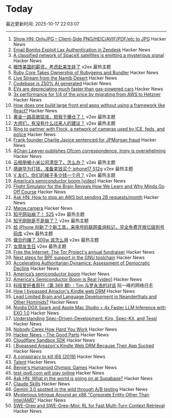 # Today

最近更新时间: 2025-10-17 22:03:07

--- 
1. [Show HN: OnlyJPG – Client-Side PNG/HEIC/AVIF/PDF/etc to JPG](https://onlyjpg.com) Hacker News
2. [Email Bombs Exploit Lax Authentication in Zendesk](https://krebsonsecurity.com/2025/10/email-bombs-exploit-lax-authentication-in-zendesk/) Hacker News
3. [A classified network of SpaceX satellites is emitting a mysterious signal](https://www.npr.org/2025/10/17/nx-s1-5575254/spacex-starshield-starlink-signal) Hacker News
4. [眼馋美国的薪资，考虑赴美生娃了](https://www.v2ex.com/t/1166423) v2ex 最热主题
5. [Ruby Core Takes Ownership of Rubygems and Bundler](https://www.ruby-lang.org/en/news/2025/10/17/rubygems-repository-transition/) Hacker News
6. [Live Stream from the Namib Desert](https://bookofjoe2.blogspot.com/2025/10/live-stream-from-namib-desert.html) Hacker News
7. [Codebase is 250% AI generated](https://www.moderndescartes.com/essays/ai_codebase/) Hacker News
8. [EVs are depreciating much faster than gas-powered cars](https://restofworld.org/2025/ev-depreciation-blusmart-collapse/) Hacker News
9. [3x performance for 1/4 of the price by migrating from AWS to Hetzner](https://digitalsociety.coop/posts/migrating-to-hetzner-cloud/) Hacker News
10. [How does one build large front end apps without using a framework like React?](https://news.ycombinator.com/item?id=45615193) Hacker News
11. [黄金一路高歌猛涨，把我干爆仓了！](https://www.v2ex.com/t/1166333) v2ex 最热主题
12. [大师们，有没有什么过来人的建议？](https://www.v2ex.com/t/1166280) v2ex 最热主题
13. [Ring to partner with Flock, a network of cameras used by ICE, feds, and police](https://techcrunch.com/2025/10/16/amazons-ring-to-partner-with-flock-a-network-of-ai-cameras-used-by-ice-feds-and-police/) Hacker News
14. [Frank founder Charlie Javice sentenced for JPMorgan fraud](https://www.bbc.com/news/articles/c4gwj15djdxo) Hacker News
15. [4Chan Lawyer publishes Ofcom correspondence. Irony is overwhelming](https://alecmuffett.com/article/117792) Hacker News
16. [云相册被小米公司清空了，怎么办？](https://www.v2ex.com/t/1166380) v2ex 最热主题
17. [感谢华为打钱，准备拿钱买个 iphone17 512g](https://www.v2ex.com/t/1166341) v2ex 最热主题
18. [V 友们，你们的梯子多少钱一个月？](https://www.v2ex.com/t/1166326) v2ex 最热主题
19. [America’s semiconductor boom [video]](https://www.youtube.com/watch?v=T-jt3qBzJ4A) Hacker News
20. [Flight Simulator for the Brain Reveals How We Learn and Why Minds Go Off Course](https://now.tufts.edu/2025/10/16/flight-simulator-brain-reveals-how-we-learn-and-why-minds-sometimes-go-course) Hacker News
21. [Ask HN: How to stop an AWS bot sending 2B requests/month](https://news.ycombinator.com/item?id=45613567) Hacker News
22. [Meow.camera](https://meow.camera/) Hacker News
23. [知乎网站崩了！ 525](https://www.v2ex.com/t/1166308) v2ex 最热主题
24. [知乎刚刚是不是崩了？](https://www.v2ex.com/t/1166290) v2ex 最热主题
25. [给 iPhone 创新了个新工具，来电号码联网查询标记，完全免费开放亿级别号码库](https://www.v2ex.com/t/1166284) v2ex 最热主题
26. [做合约赚了 300w 该怎么用](https://www.v2ex.com/t/1166281) v2ex 最热主题
27. [女朋友生日](https://www.v2ex.com/t/1166279) v2ex 最热主题
28. [Free the Internet: The Tor Project's annual fundraiser](https://blog.torproject.org/2025-fundraiser-donations-matched/) Hacker News
29. [Next steps for BPF support in the GNU toolchain](https://lwn.net/Articles/1039827/) Hacker News
30. [Accelerating Authoritarian Dynamics: Assessment of Democratic Decline](https://steadystate1.substack.com/p/accelerating-authoritarian-dynamics) Hacker News
31. [America’s semiconductor boom](https://www.youtube.com/watch?v=T-jt3qBzJ4A) Hacker News
32. [America's Semiconductor Boom is Real [video]](https://www.youtube.com/watch?v=T-jt3qBzJ4A) Hacker News
33. [科技爱好者周刊（第 369 期）：Tim 与罗永浩的对谈](http://www.ruanyifeng.com/blog/2025/10/weekly-issue-369.html) 阮一峰的网络日志
34. [How I bypassed Amazon's Kindle web DRM](https://blog.pixelmelt.dev/kindle-web-drm/) Hacker News
35. [Lead Limited Brain and Language Development in Neanderthals and Other Hominids?](https://today.ucsd.edu/story/did-lead-limit-brain-and-language-development-in-neanderthals-and-other-extinct-hominids) Hacker News
36. [Nvidia DGX Spark and Apple Mac Studio = 4x Faster LLM Inference with EXO 1.0](https://blog.exolabs.net/nvidia-dgx-spark/) Hacker News
37. [Understanding Spec-Driven-Development: Kiro, Spec-Kit, and Tessl](https://martinfowler.com/articles/exploring-gen-ai/sdd-3-tools.html) Hacker News
38. [Nobody Cares How Hard You Work](https://alifeengineered.substack.com/p/nobody-cares-how-hard-you-work) Hacker News
39. [Hacker News – The Good Parts](https://smartmic.bearblog.dev/why-hacker-news/) Hacker News
40. [Cloudflare Sandbox SDK](https://sandbox.cloudflare.com/) Hacker News
41. [I Bypassed Amazon's Kindle Web DRM Because Their App Sucked](https://blog.pixelmelt.dev/kindle-web-drm/) Hacker News
42. [A conspiracy to kill IE6 (2019)](https://blog.chriszacharias.com/a-conspiracy-to-kill-ie6) Hacker News
43. [Talent](https://www.felixstocker.com/blog/talent) Hacker News
44. [Benjie's Humanoid Olympic Games](https://generalrobots.substack.com/p/benjies-humanoid-olympic-games) Hacker News
45. [test-ipv6.com will stay online](https://status.test-ipv6.com) Hacker News
46. [Ask HN: What in the world is going on at Supabase?](https://news.ycombinator.com/item?id=45609621) Hacker News
47. [Claude Skills](https://www.anthropic.com/news/skills) Hacker News
48. [Gemini 3.0 spotted in the wild through A/B testing](https://ricklamers.io/posts/gemini-3-spotted-in-the-wild/) Hacker News
49. [Mysterious Intrigue Around an x86 "Corporate Entity Other Than Intel/AMD"](https://www.phoronix.com/news/x86-Opcodes-Not-AMD-Or-Intel) Hacker News
50. [SWE-Grep and SWE-Grep-Mini: RL for Fast Multi-Turn Context Retrieval](https://cognition.ai/blog/swe-grep) Hacker News
